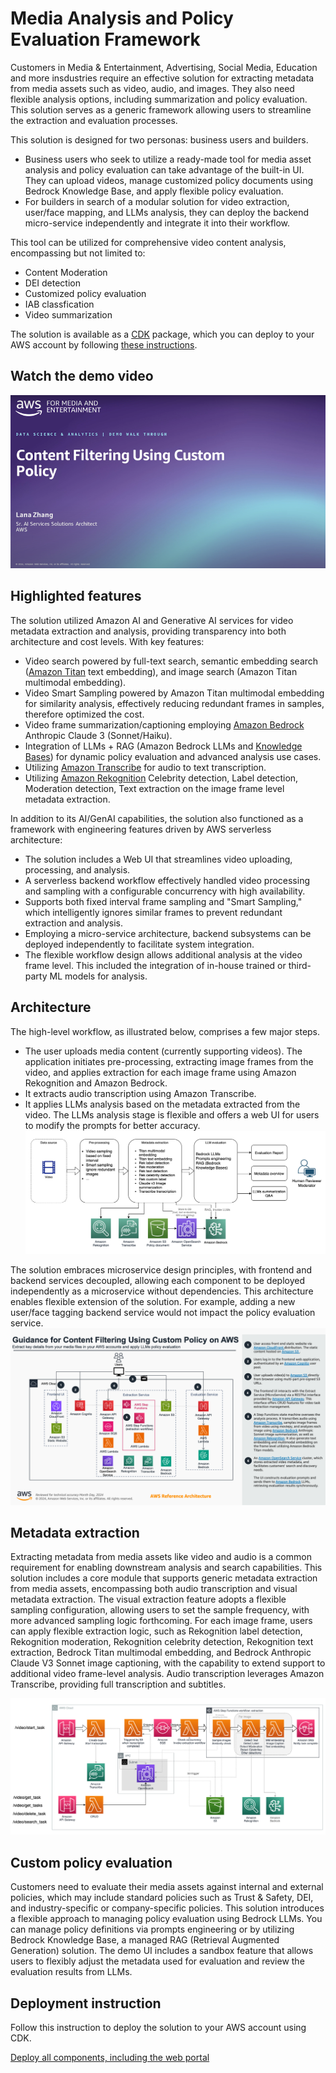 # Media Analysis and Policy Evaluation Framework

Customers in Media & Entertainment, Advertising, Social Media, Education and more insdustries require an effective solution for extracting metadata from media assets such as video, audio, and images. They also need flexible analysis options, including summarization and policy evaluation. This solution serves as a generic framework allowing users to streamline the extraction and evaluation processes.

This solution is designed for two personas: business users and builders. 
- Business users who seek to utilize a ready-made tool for media asset analysis and policy evaluation can take advantage of the built-in UI. They can upload videos, manage customized policy documents using Bedrock Knowledge Base, and apply flexible policy evaluation. 
- For builders in search of a modular solution for video extraction, user/face mapping, and LLMs analysis, they can deploy the backend micro-service independently and integrate it into their workflow.

This tool can be utilized for comprehensive video content analysis, encompassing but not limited to:
- Content Moderation
- DEI detection
- Customized policy evaluation
- IAB classfication
- Video summarization

The solution is available as a [CDK](https://aws.amazon.com/cdk/) package, which you can deploy to your AWS account by following [these instructions](./deployment-instruction.md).

## Watch the demo video
[![Demo video](./static/demo-video-thumbnail.png)](https://www.youtube.com/watch?v=QHOp16urp-k)

## Highlighted features
The solution utilized Amazon AI and Generative AI services for video metadata extraction and analysis, providing transparency into both architecture and cost levels. With key features:
- Video search powered by full-text search, semantic embedding search ([Amazon Titan](https://aws.amazon.com/bedrock/titan) text embedding), and image search (Amazon Titan multimodal embedding).
- Video Smart Sampling powered by Amazon Titan multimodal embedding for similarity analysis, effectively reducing redundant frames in samples, therefore optimized the cost.
- Video frame summarization/captioning employing [Amazon Bedrock](https://aws.amazon.com/bedrock) Anthropic Claude 3 (Sonnet/Haiku).
- Integration of LLMs + RAG (Amazon Bedrock LLMs and [Knowledge Bases](https://aws.amazon.com/bedrock/knowledge-bases/)) for dynamic policy evaluation and advanced analysis use cases.
- Utilizing [Amazon Transcribe](https://aws.amazon.com/pm/transcribe) for audio to text transcription.
- Utilizing [Amazon Rekognition](https://aws.amazon.com/rekognition/) Celebrity detection, Label detection, Moderation detection, Text extraction on the image frame level metadata extraction.

In addition to its AI/GenAI capabilities, the solution also functioned as a framework with engineering features driven by AWS serverless architecture:
- The solution includes a Web UI that streamlines video uploading, processing, and analysis.
- A serverless backend workflow effectively handled video processing and sampling with a configurable concurrency with high availability.
- Supports both fixed interval frame sampling and "Smart Sampling," which intelligently ignores similar frames to prevent redundant extraction and analysis.
- Employing a micro-service architecture, backend subsystems can be deployed independently to facilitate system integration.
- The flexible workflow design allows additional analysis at the video frame level. This included the integration of in-house trained or third-party ML models for analysis.

## Architecture
The high-level workflow, as illustrated below, comprises a few major steps. 
- The user uploads media content (currently supporting videos). The application initiates pre-processing, extracting image frames from the video, and applies extraction for each image frame using Amazon Rekognition and Amazon Bedrock. 
- It extracts audio transcription using Amazon Transcribe. 
- It applies LLMs analysis based on the metadata extracted from the video. The LLMs analysis stage is flexible and offers a web UI for users to modify the prompts for better accuracy.
![moderator UI](static/workflow.png)

The solution embraces microservice design principles, with frontend and backend services decoupled, allowing each component to be deployed independently as a microservice without dependencies. This architecture enables flexible extension of the solution. For example, adding a new user/face tagging backend service would not impact the policy evaluation service.
![configureation UI](static/guidance-diagram.png)

## Metadata extraction
Extracting metadata from media assets like video and audio is a common requirement for enabling downstream analysis and search capabilities. This solution includes a core module that supports generic metadata extraction from media assets, encompassing both audio transcription and visual metadata extraction. The visual extraction feature adopts a flexible sampling configuration, allowing users to set the sample frequency, with more advanced sampling logic forthcoming. For each image frame, users can apply flexible extraction logic, such as Rekognition label detection, Rekognition moderation, Rekognition celebrity detection, Rekognition text extraction, Bedrock Titan multimodal embedding, and Bedrock Anthropic Claude V3 Sonnet image captioning, with the capability to extend support to additional video frame-level analysis. Audio transcription leverages Amazon Transcribe, providing full transcription and subtitles.

![Extraction Service Architecture](static/extraction-service-architecture.png)

## Custom policy evaluation

Customers need to evaluate their media assets against internal and external policies, which may include standard policies such as Trust & Safety, DEI, and industry-specific or company-specific policies. This solution introduces a flexible approach to managing policy evaluation using Bedrock LLMs. You can manage policy definitions via prompts engineering or by utilizing Bedrock Knowledge Base, a managed RAG (Retrieval Augmented Generation) solution. The demo UI includes a sandbox feature that allows users to flexibly adjust the metadata used for evaluation and review the evaluation results from LLMs.

## Deployment instruction
Follow this instruction to deploy the solution to your AWS account using CDK.

[Deploy all components, including the web portal](./deployment-instruction.md)